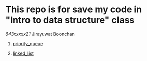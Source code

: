 # This repo is for save my code in **"Intro to data structure"** class

*643xxxxx21* Jirayuwat Boonchan 

1. [priority_queue](priority_queue/PQ.md)
 
1. [linked_list](linked_list/linked_list.md)
